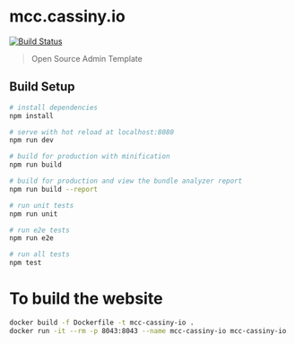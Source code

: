 # mcc.cassiny.io
[![Build Status](https://travis-ci.org/cassinyio/mcc-cassiny-io.svg?branch=master)](https://travis-ci.org/cassinyio/mcc-cassiny-io)

> Open Source Admin Template

## Build Setup

``` bash
# install dependencies
npm install

# serve with hot reload at localhost:8080
npm run dev

# build for production with minification
npm run build

# build for production and view the bundle analyzer report
npm run build --report

# run unit tests
npm run unit

# run e2e tests
npm run e2e

# run all tests
npm test
```

# To build the website

```bash
docker build -f Dockerfile -t mcc-cassiny-io .
docker run -it --rm -p 8043:8043 --name mcc-cassiny-io mcc-cassiny-io
```